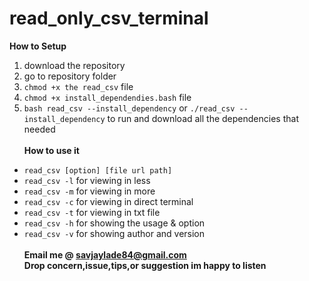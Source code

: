 # read_only_csv_terminal  
**How to Setup**<br>
1. download the repository<br>
2. go to repository folder<br>
3. `chmod +x the read_csv` file<br>
4. `chmod +x install_dependendies.bash` file<br>
5. `bash read_csv --install_dependency` or `./read_csv --install_dependency` 
to run and download all the dependencies that needed<br>  
**How to use it**<br>
* `read_csv [option] [file url path]`<br>
* `read_csv -l` for viewing in less<br>
* `read_csv -m` for viewing in more<br>
* `read_csv -c` for viewing in direct terminal<br>
* `read_csv -t` for viewing in txt file<br>
* `read_csv -h` for showing the usage & option<br>
* `read_csv -v` for showing author and version<br><br>
**Email me @ savjaylade84@gmail.com**<br>
**Drop concern,issue,tips,or suggestion im happy to listen**<br>

